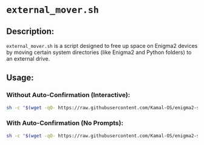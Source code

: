 ﻿# `external_mover.sh`

## Description:

`external_mover.sh` is a script designed to free up space on Enigma2 devices by moving certain system directories (like Enigma2 and Python folders) to an external drive.

## Usage:

### Without Auto-Confirmation (Interactive):

```bash
sh -c "$(wget -qO- https://raw.githubusercontent.com/Kamal-OS/enigma2-scripts/refs/heads/main/external_mover.sh)"
```

### With Auto-Confirmation (No Prompts):

```bash
sh -c "$(wget -qO- https://raw.githubusercontent.com/Kamal-OS/enigma2-scripts/refs/heads/main/external_mover.sh)" -- -y
```
